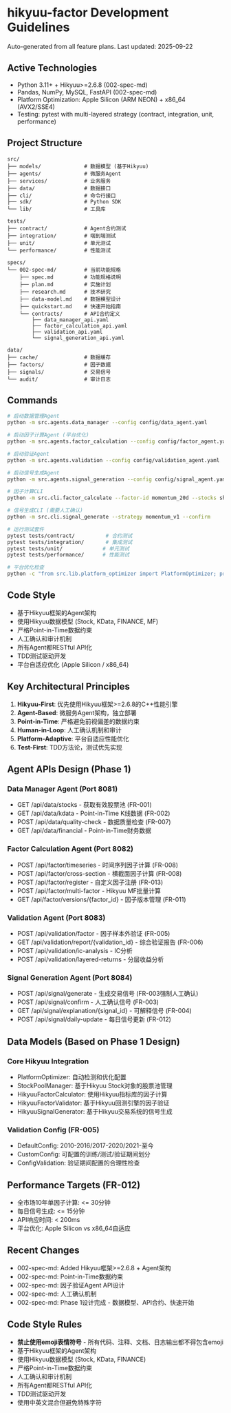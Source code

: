 # hikyuu-factor Development Guidelines

Auto-generated from all feature plans. Last updated: 2025-09-22

## Active Technologies
- Python 3.11+ + Hikyuu>=2.6.8 (002-spec-md)
- Pandas, NumPy, MySQL, FastAPI (002-spec-md)
- Platform Optimization: Apple Silicon (ARM NEON) + x86_64 (AVX2/SSE4)
- Testing: pytest with multi-layered strategy (contract, integration, unit, performance)

## Project Structure
```
src/
├── models/              # 数据模型 (基于Hikyuu)
├── agents/              # 微服务Agent
├── services/            # 业务服务
├── data/                # 数据接口
├── cli/                 # 命令行接口
├── sdk/                 # Python SDK
└── lib/                 # 工具库

tests/
├── contract/            # Agent合约测试
├── integration/         # 端到端测试
├── unit/                # 单元测试
└── performance/         # 性能测试

specs/
└── 002-spec-md/         # 当前功能规格
    ├── spec.md          # 功能规格说明
    ├── plan.md          # 实施计划
    ├── research.md      # 技术研究
    ├── data-model.md    # 数据模型设计
    ├── quickstart.md    # 快速开始指南
    └── contracts/       # API合约定义
        ├── data_manager_api.yaml
        ├── factor_calculation_api.yaml
        ├── validation_api.yaml
        └── signal_generation_api.yaml

data/
├── cache/               # 数据缓存
├── factors/             # 因子数据
├── signals/             # 交易信号
└── audit/               # 审计日志
```

## Commands
```bash
# 启动数据管理Agent
python -m src.agents.data_manager --config config/data_agent.yaml

# 启动因子计算Agent (平台优化)
python -m src.agents.factor_calculation --config config/factor_agent.yaml

# 启动验证Agent
python -m src.agents.validation --config config/validation_agent.yaml

# 启动信号生成Agent
python -m src.agents.signal_generation --config config/signal_agent.yaml

# 因子计算CLI
python -m src.cli.factor_calculate --factor-id momentum_20d --stocks sh000001,sz000002

# 信号生成CLI (需要人工确认)
python -m src.cli.signal_generate --strategy momentum_v1 --confirm

# 运行测试套件
pytest tests/contract/          # 合约测试
pytest tests/integration/       # 集成测试
pytest tests/unit/             # 单元测试
pytest tests/performance/      # 性能测试

# 平台优化检查
python -c "from src.lib.platform_optimizer import PlatformOptimizer; print(PlatformOptimizer().get_config())"
```

## Code Style
- 基于Hikyuu框架的Agent架构
- 使用Hikyuu数据模型 (Stock, KData, FINANCE, MF)
- 严格Point-in-Time数据约束
- 人工确认和审计机制
- 所有Agent都RESTful API化
- TDD测试驱动开发
- 平台自适应优化 (Apple Silicon / x86_64)

## Key Architectural Principles
1. **Hikyuu-First**: 优先使用Hikyuu框架>=2.6.8的C++性能引擎
2. **Agent-Based**: 微服务Agent架构，独立部署
3. **Point-in-Time**: 严格避免前视偏差的数据约束
4. **Human-in-Loop**: 人工确认机制和审计
5. **Platform-Adaptive**: 平台自适应性能优化
6. **Test-First**: TDD方法论，测试优先实现

## Agent APIs Design (Phase 1)
### Data Manager Agent (Port 8081)
- GET /api/data/stocks - 获取有效股票池 (FR-001)
- GET /api/data/kdata - Point-in-Time K线数据 (FR-002)
- POST /api/data/quality-check - 数据质量检查 (FR-007)
- GET /api/data/financial - Point-in-Time财务数据

### Factor Calculation Agent (Port 8082)
- POST /api/factor/timeseries - 时间序列因子计算 (FR-008)
- POST /api/factor/cross-section - 横截面因子计算 (FR-008)
- POST /api/factor/register - 自定义因子注册 (FR-013)
- POST /api/factor/multi-factor - Hikyuu MF批量计算
- GET /api/factor/versions/{factor_id} - 因子版本管理 (FR-011)

### Validation Agent (Port 8083)
- POST /api/validation/factor - 因子样本外验证 (FR-005)
- GET /api/validation/report/{validation_id} - 综合验证报告 (FR-006)
- POST /api/validation/ic-analysis - IC分析
- POST /api/validation/layered-returns - 分层收益分析

### Signal Generation Agent (Port 8084)
- POST /api/signal/generate - 生成交易信号 (FR-003强制人工确认)
- POST /api/signal/confirm - 人工确认信号 (FR-003)
- GET /api/signal/explanation/{signal_id} - 可解释信号 (FR-004)
- POST /api/signal/daily-update - 每日信号更新 (FR-012)

## Data Models (Based on Phase 1 Design)
### Core Hikyuu Integration
- PlatformOptimizer: 自动检测和优化配置
- StockPoolManager: 基于Hikyuu Stock对象的股票池管理
- HikyuuFactorCalculator: 使用Hikyuu指标库的因子计算
- HikyuuFactorValidator: 基于Hikyuu回测引擎的因子验证
- HikyuuSignalGenerator: 基于Hikyuu交易系统的信号生成

### Validation Config (FR-005)
- DefaultConfig: 2010-2016/2017-2020/2021-至今
- CustomConfig: 可配置的训练/测试/验证期间划分
- ConfigValidation: 验证期间配置的合理性检查

## Performance Targets (FR-012)
- 全市场10年单因子计算: <= 30分钟
- 每日信号生成: <= 15分钟
- API响应时间: < 200ms
- 平台优化: Apple Silicon vs x86_64自适应

## Recent Changes
- 002-spec-md: Added Hikyuu框架>=2.6.8 + Agent架构
- 002-spec-md: Point-in-Time数据约束
- 002-spec-md: 因子验证Agent API设计
- 002-spec-md: 人工确认机制
- 002-spec-md: Phase 1设计完成 - 数据模型、API合约、快速开始

<!-- MANUAL ADDITIONS START -->
## Code Style Rules
- **禁止使用emoji表情符号** - 所有代码、注释、文档、日志输出都不得包含emoji
- 基于Hikyuu框架的Agent架构
- 使用Hikyuu数据模型 (Stock, KData, FINANCE)
- 严格Point-in-Time数据约束
- 人工确认和审计机制
- 所有Agent都RESTful API化
- TDD测试驱动开发
- 使用中英文混合但避免特殊字符
<!-- MANUAL ADDITIONS END -->